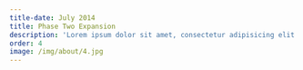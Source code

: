 ```yaml
---
title-date: July 2014
title: Phase Two Expansion
description: 'Lorem ipsum dolor sit amet, consectetur adipisicing elit. Sunt ut voluptatum eius sapiente, totam reiciendis temporibus qui quibusdam, recusandae sit vero unde, sed, incidunt et ea quo dolore laudantium consectetur!'
order: 4
image: /img/about/4.jpg
---
```

